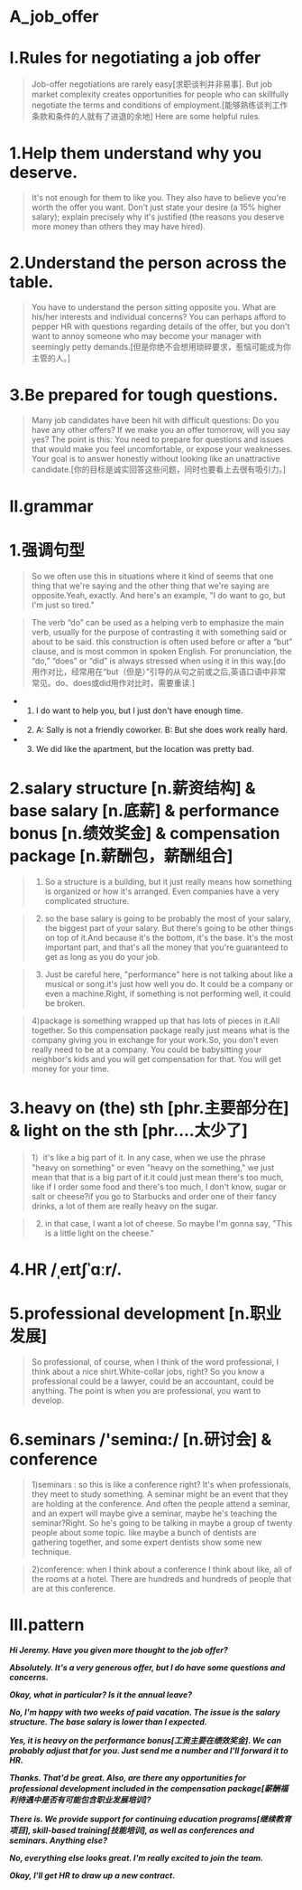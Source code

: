# A_job_offer
# I.Rules for negotiating a job offer
> Job-offer negotiations are rarely easy[求职谈判并非易事]. But job market complexity creates opportunities for people who can skillfully negotiate the terms and conditions of employment.[能够熟练谈判工作条款和条件的人就有了进退的余地] Here are some helpful rules.

# 1.Help them understand why you deserve.
> It's not enough for them to like you. They also have to believe you're worth the offer you want. Don't just state your desire (a 15% higher salary); explain precisely why it's justified (the reasons you deserve more money than others they may have hired).

# 2.Understand the person across the table.
> You have to understand the person sitting opposite you. What are his/her interests and individual concerns? You can perhaps afford to pepper HR with questions regarding details of the offer, but you don't want to annoy someone who may become your manager with seemingly petty demands.[但是你绝不会想用琐碎要求，惹恼可能成为你主管的人。]

# 3.Be prepared for tough questions.
> Many job candidates have been hit with difficult questions: Do you have any other offers? If we make you an offer tomorrow, will you say yes? The point is this: You need to prepare for questions and issues that would make you feel uncomfortable, or expose your weaknesses. Your goal is to answer honestly without looking like an unattractive candidate.[你的目标是诚实回答这些问题，同时也要看上去很有吸引力。]

# II.grammar
# 1.强调句型
>  So we often use this in situations where it kind of seems that one thing that we're saying and the other thing that we're saying are opposite.Yeah, exactly. And here's an example, "I do want to go, but I'm just so tired."

> The verb “do” can be used as a helping verb to emphasize the main verb, usually for the purpose of contrasting it with something said or about to be said. this construction is often used before or after a “but” clause, and is most common in spoken English. For pronunciation, the “do,” “does” or “did” is always stressed when using it in this way.[do用作对比，经常用在“but（但是）”引导的从句之前或之后,英语口语中非常常见。do、does或did用作对比时，需要重读.]

- 1. I do want to help you, but I just don't have enough time. 

- 2. A: Sally is not a friendly coworker. B: But she does work really hard. 

- 3. We did like the apartment, but the location was pretty bad. 

# 2.salary structure [n.薪资结构] & base salary [n.底薪] & performance bonus [n.绩效奖金] & compensation package [n.薪酬包，薪酬组合]
> 1) So a structure is a building, but it just really means how something is organized or how it's arranged. Even companies have a very complicated structure. 

> 2) so the base salary is going to be probably the most of your salary, the biggest part of your salary. But there's going to be other things on top of it.And because it's the bottom, it's the base. It's the most important part, and that's all the money that you're guaranteed to get as long as you do your job.

> 3) Just be careful here, "performance" here is not talking about like a musical or song.it's just how well you do. It could be a company or even a machine.Right, if something is not performing well, it could be broken.

> 4)package is something wrapped up that has lots of pieces in it.All together. So this compensation package really just means what is the company giving you in exchange for your work.So, you don't even really need to be at a company. You could be babysitting your neighbor's kids and you will get compensation for that. You will get money for your time.

# 3.heavy on (the) sth  [phr.主要部分在] & light on the sth [phr....太少了]
> 1）it's like a big part of it. In any case, when we use the phrase "heavy on something" or even "heavy on the something," we just mean that that is a big part of it.it could just mean there's too much, like if I order some food and there's too much, I don't know, sugar or salt or cheese?if you go to Starbucks and order one of their fancy drinks, a lot of them are really heavy on the sugar.

> 2) in that case, I want a lot of cheese. So maybe I'm gonna say, "This is a little light on the cheese."

# 4.HR /ˌeɪtʃˈɑːr/.

# 5.professional development [n.职业发展]
> So professional, of course, when I think of the word professional, I think about a nice shirt.White-collar jobs, right? So you know a professional could be a lawyer, could be an accountant, could be anything. The point is when you are professional, you want to develop.

# 6.seminars /'seminɑ:/ [n.研讨会] & conference
> 1)seminars : so this is like a conference right? It's when professionals, they meet to study something. A seminar might be an event that they are holding at the conference. And often the people attend a seminar, and an expert will maybe give a seminar, maybe he's teaching the seminar?Right. So he's going to be talking in maybe a group of twenty people about some topic. like maybe a bunch of dentists are gathering together, and some expert dentists show some new technique.

> 2)conference: when I think about a conference I think about like, all of the rooms at a hotel. There are hundreds and hundreds of people that are at this conference.

# III.pattern
***Hi Jeremy. Have you given more thought to the job offer?***

***Absolutely. It's a very generous offer, but I do have some questions and concerns.***

***Okay, what in particular? Is it the annual leave?***

***No, I'm happy with two weeks of paid vacation. The issue is the salary structure. The base salary is lower than I expected.***

***Yes, it is heavy on the performance bonus[工资主要在绩效奖金]. We can probably adjust that for you. Just send me a number and I'll forward it to HR.***

***Thanks. That'd be great. Also, are there any opportunities for professional development included in the compensation package[薪酬福利待遇中是否有可能包含职业发展培训]?***

***There is. We provide support for continuing education programs[继续教育项目], skill-based training[技能培训], as well as conferences and seminars. Anything else?***

***No, everything else looks great. I'm really excited to join the team.***

***Okay, I'll get HR to draw up a new contract.***






